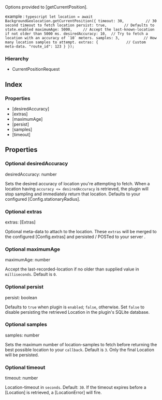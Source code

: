 Options provided to [getCurrentPosition].

example
:   ```typescript
    let location = await BackgroundGeolocation.getCurrentPosition({
      timeout: 30,          // 30 second timeout to fetch location
      persist: true,        // Defaults to state.enabled
      maximumAge: 5000,     // Accept the last-known-location if not older than 5000 ms.
      desiredAccuracy: 10,  // Try to fetch a location with an accuracy of `10` meters.
      samples: 3,           // How many location samples to attempt.
      extras: {             // Custom meta-data.
        "route_id": 123
      }
    });
    ```

### Hierarchy

* CurrentPositionRequest

## Index

### Properties

* [desiredAccuracy]
* [extras]
* [maximumAge]
* [persist]
* [samples]
* [timeout]

## Properties

### Optional desiredAccuracy

desiredAccuracy: number



Sets the desired accuracy of location you're attempting to fetch. When a location having `accuracy <= desiredAccuracy` is retrieved, the plugin will stop sampling and immediately return that location. Defaults to your configured [Config.stationaryRadius].

### Optional extras

extras: [Extras]



Optional meta-data to attach to the location. These `extras` will be merged to the configured [Config.extras] and persisted / POSTed to your server .

### Optional maximumAge

maximumAge: number



Accept the last-recorded-location if no older than supplied value in `milliseconds`. Default is `0`.

### Optional persist

persist: boolean



Defaults to `true` when plugin is `enabled`; `false`, otherwise. Set `false` to disable persisting the retrieved Location in the plugin's SQLite database.

### Optional samples

samples: number



Sets the maximum number of location-samples to fetch before returning the best possible location to your `callback`. Default is `3`. Only the final Location will be persisted.

### Optional timeout

timeout: number



Location-timeout in `seconds`. Default: `30`. If the timeout expires before a [Location] is retrieved, a [LocationError] will fire.